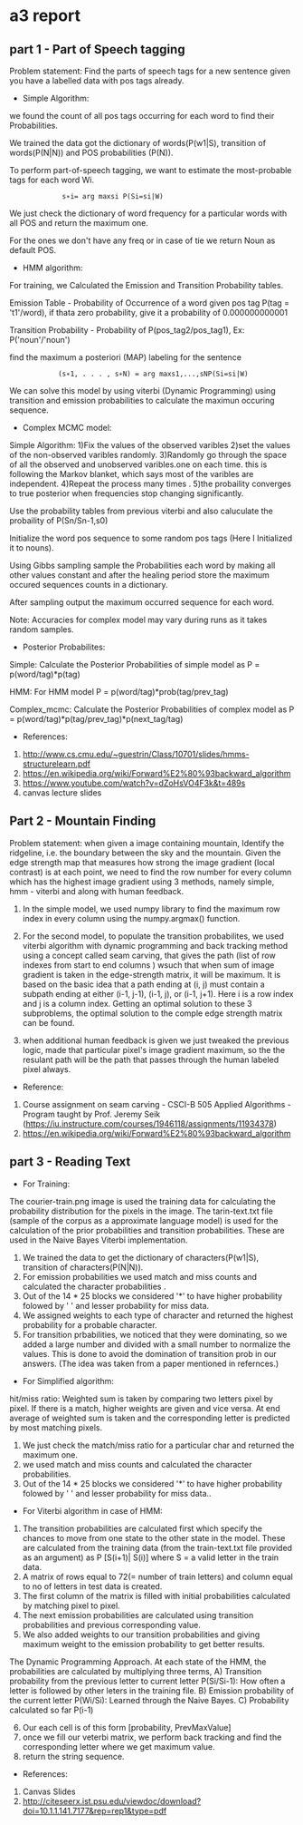 # a3 report

## part 1 - Part of Speech tagging

Problem statement: Find the parts of speech tags for a new sentence given you have a labelled data with pos tags already.

* Simple Algorithm:

we found the count of all pos tags occurring for each word to find their Probabilities.

We trained the data got the dictionary of words(P(w1|S), transition of words(P(N|N)) and POS probabilities (P(N)).

To perform part-of-speech tagging, we want to estimate the most-probable tags for each word Wi.

                 s∗i= arg maxsi P(Si=si|W)
                 
We just check the dictionary of word frequency for a particular words with all POS and return the maximum one.

For the ones we don't have any freq or in case of tie we return Noun as default POS.

* HMM algorithm:

For training, we Calculated the Emission and Transition Probability tables.

Emission Table - Probability of Occurrence of a word given pos tag P(tag = 't1'/word), if thata zero probability, give it a probability of 0.000000000001

Transition Probability - Probability of P(pos_tag2/pos_tag1), Ex: P('noun'/'noun')

find the maximum a posteriori (MAP) labeling for the sentence

                (s∗1, . . . , s∗N) = arg maxs1,...,sNP(Si=si|W)
                
We can solve this model by using viterbi (Dynamic Programming) using transition and emission probabilities to calculate the maximun occuring sequence.

* Complex MCMC model:

Simple Algorithm:
1)Fix the values of the observed varibles
2)set the values of the non-observed varibles randomly.
3)Randomly go through  the space of all the observed and unobserved varibles.one on each time. this is following the Markov blanket, which says most of the varibles are
  independent.
4)Repeat the process many times .
5)the probaility converges to true posterior when frequencies stop changing significantly.

Use the probability tables from previous viterbi and also caluculate the probaility of P(Sn/Sn-1,s0)

Initialize the word pos sequence to some random pos tags (Here I Initialized it to nouns).

Using Gibbs sampling sample the Probabilities each word by making all other values constant and after the healing period store the maximum occured sequences counts in a dictionary.

After sampling output the maximum occurred sequence for each word.

Note: Accuracies for complex model may vary during runs as it takes random samples.

* Posterior Probabilites:

Simple: Calculate the Posterior Probabilities of simple model as P = p(word/tag)*p(tag)

HMM: For HMM model P = p(word/tag)*prob(tag/prev_tag)

Complex_mcmc: Calculate the Posterior Probabilities of complex model as P = p(word/tag)*p(tag/prev_tag)*p(next_tag/tag)

* References:
1. http://www.cs.cmu.edu/~guestrin/Class/10701/slides/hmms-structurelearn.pdf
2. https://en.wikipedia.org/wiki/Forward%E2%80%93backward_algorithm
3. https://www.youtube.com/watch?v=dZoHsVO4F3k&t=489s
4. canvas lecture slides


## Part 2 - Mountain Finding

Problem statement: when given a image containing mountain, Identify the ridgeline, i.e. the boundary between the sky and the mountain.
Given the edge strength map that measures how strong the image gradient (local contrast) is at each point, we need to find the row number for every column which has the highest image gradient using 3 methods, namely simple, hmm - viterbi and along with human feedback.

1. In the simple model, we used numpy library to find the maximum row index in every column using the numpy.argmax() function.

2. For the second model, to populate the transition probabilites, we used viterbi algorithm with dynamic programming and back tracking method using a concept called seam carving, that gives the path (list of row indexes from start to end columns ) wsuch that when sum of image gradient is taken in the edge-strength matrix, it will be maximum.
It is based on the basic idea that a path ending at (i, j) must contain a subpath ending at either (i-1, j-1), (i-1, j), or (i-1, j+1). Here i is a row index and j is a column index. Getting an optimal solution to these 3 subproblems, the optimal solution to the comple edge strength matrix can be found.

3. when additional human feedback is given we just tweaked the previous logic, made that particular pixel's image gradient maximum, so the the resulant path will be the path that passes through the human labeled pixel always.

* Reference:

1. Course assignment on seam carving - CSCI-B 505 Applied Algorithms - Program taught by Prof. Jeremy Seik (https://iu.instructure.com/courses/1946118/assignments/11934378)
2. https://en.wikipedia.org/wiki/Forward%E2%80%93backward_algorithm

## part 3 - Reading Text

* For Training:

The courier-train.png image is used the training data for calculating the probability distribution for the pixels in the image.
The tarin-text.txt file (sample of the corpus as a approximate language model) is used for the calculation of the prior probabilities and transition probabilities. These are used in the Naive Bayes Viterbi implementation.
1) We trained the data to get the dictionary of characters(P(w1|S), transition of characters(P(N|N)).
2) For emission probabilities we used match and miss counts and calculated the character probabilities .
3) Out of the 14 * 25 blocks we considered '*' to have higher probability folowed by ' ' and lesser probability for miss data.
4) We assigned weights to each type of character and returned the highest probability for a probable character.
5) For transition prbabilities, we noticed that they were dominating, so we added a large number and divided with a small number to normalize the values. This is done to avoid the domination of transition prob in our answers. (The idea was taken from a paper mentioned in refernces.)

* For Simplified algorithm:

hit/miss ratio: Weighted sum is taken by comparing two letters pixel by pixel. If there is a match, higher weights are given and vice versa. At end average of weighted sum is taken and the corresponding letter is predicted by most matching pixels.

1) We just check the match/miss ratio for a particular char and returned the maximum one.
2) we used match and miss counts and calculated the character probabilities.
3) Out of the 14 * 25 blocks we considered '*' to have higher probability folowed by ' ' and lesser probability for miss data..
 
* For Viterbi algorithm in case of HMM:

1) The transition probabilities are calculated first which specify the chances to move from one state to the other state in the model. These are calculated from the training data (from the train-text.txt file provided as an argument) as P [S(i+1)| S(i)] where S = a valid letter in the train data.
2) A matrix of rows equal to 72(= number of train letters) and column equal to no of letters in test data is created.
3) The first column of the matrix is filled with initial probabilities calculated by matching pixel to pixel.
4) The next emission probabilities are calculated using transition probabilities and previous corresponding value.
5) We also added weights to our transition probabilities and giving maximum weight to the emission probability to get better results.

The Dynamic Programming Approach. At each state of the HMM, the probabilities are calculated by multiplying three terms,
A) Transition probability from the previous letter to current letter P(Si/Si-1): How often a letter is followed by other leters in the training file.
B) Emission probability of the current letter P(Wi/Si): Learned through the Naive Bayes.
C) Probability calculated so far P(i-1) 

6) Our each cell is of this form [probability, PrevMaxValue]
7) once we fill our veterbi matrix, we perform back tracking and find the corresponding letter where we get maximum value.
8) return the string sequence.

* References:

1. Canvas Slides
2. http://citeseerx.ist.psu.edu/viewdoc/download?doi=10.1.1.141.7177&rep=rep1&type=pdf


 

